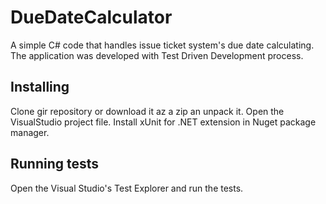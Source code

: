 # DueDateCalculator
A simple C# code that handles issue ticket system's due date calculating. The application was developed with Test Driven Development process.

## Installing

Clone gir repository or download it az a zip an unpack it.
Open the VisualStudio project file.
Install xUnit for .NET extension in Nuget package manager.

## Running tests

Open the Visual Studio's Test Explorer and run the tests.
